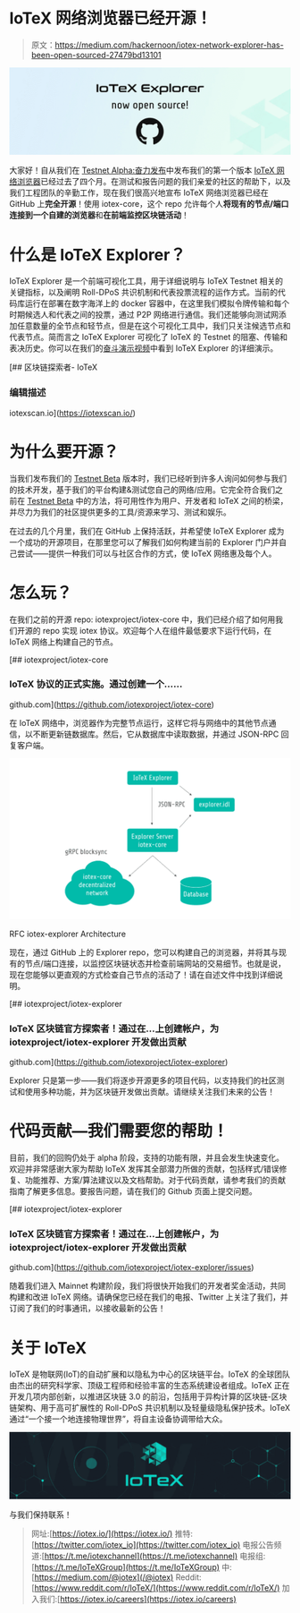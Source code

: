 # IoTeX 网络浏览器已经开源！

> 原文：<https://medium.com/hackernoon/iotex-network-explorer-has-been-open-sourced-27479bd13101>

![](img/212ff009fc6385e36bb7ccd83cba3dd6.png)

大家好！自从我们在 [Testnet Alpha:奋力发布](/iotex/iotex-testnet-alpha-strive-release-fbd83718f614)中发布我们的第一个版本 [IoTeX 网络浏览器](https://iotexscan.io/)已经过去了四个月。在测试和报告问题的我们亲爱的社区的帮助下，以及我们工程团队的辛勤工作，现在我们很高兴地宣布 IoTeX 网络浏览器已经在 GitHub 上**完全开源**！使用 iotex-core，这个 repo 允许每个人**将现有的节点/端口连接到一个自建的浏览器**和**在前端监控区块链活动**！

# 什么是 IoTeX Explorer？

IoTeX Explorer 是一个前端可视化工具，用于详细说明与 IoTeX Testnet 相关的关键指标，以及阐明 Roll-DPoS 共识机制和代表投票流程的运作方式。当前的代码库运行在部署在数字海洋上的 docker 容器中，在这里我们模拟令牌传输和每个时期候选人和代表之间的投票，通过 P2P 网络进行通信。我们还能够向测试网添加任意数量的全节点和轻节点，但是在这个可视化工具中，我们只关注候选节点和代表节点。简而言之 IoTeX Explorer 可视化了 IoTeX 的 Testnet 的阻塞、传输和表决历史。你可以在我们的[奋斗演示视频](https://youtu.be/KAw7_H71o7s)中看到 IoTeX Explorer 的详细演示。

 [## 区块链探索者- IoTeX

### 编辑描述

iotexscan.io](https://iotexscan.io/) 

# 为什么要开源？

当我们发布我们的 [Testnet Beta](/iotex/iotex-testnet-beta-epik-release-4d972efd9638) 版本时，我们已经听到许多人询问如何参与我们的技术开发，基于我们的平台构建&测试您自己的网络/应用。它完全符合我们之前在 [Testnet Beta](/iotex/iotex-testnet-beta-epik-release-4d972efd9638) 中的方法，将可用性作为用户、开发者和 IoTeX 之间的桥梁，并尽力为我们的社区提供更多的工具/资源来学习、测试和娱乐。

在过去的几个月里，我们在 GitHub 上保持活跃，并希望使 IoTeX Explorer 成为一个成功的开源项目，在那里您可以了解我们如何构建当前的 Explorer 门户并自己尝试——提供一种我们可以与社区合作的方式，使 IoTeX 网络惠及每个人。

# 怎么玩？

在我们之前的开源 repo: iotexproject/iotex-core 中，我们已经介绍了如何用我们开源的 repo 实现 iotex 协议。欢迎每个人在组件最低要求下运行代码，在 IoTeX 网络上构建自己的节点。

[](https://github.com/iotexproject/iotex-core) [## iotexproject/iotex-core

### IoTeX 协议的正式实施。通过创建一个……

github.com](https://github.com/iotexproject/iotex-core) 

在 IoTeX 网络中，浏览器作为完整节点运行，这样它将与网络中的其他节点通信，以不断更新链数据库。然后，它从数据库中读取数据，并通过 JSON-RPC 回复客户端。

![](img/24270b5b3244d0874ff4d6adb6c12161.png)

RFC iotex-explorer Architecture

现在，通过 GitHub 上的 Explorer repo，您可以构建自己的浏览器，并将其与现有的节点/端口连接，以监控区块链状态并检查前端网站的交易细节。也就是说，现在您能够以更直观的方式检查自己节点的活动了！请在自述文件中找到详细说明。

[](https://github.com/iotexproject/iotex-explorer) [## iotexproject/iotex-explorer

### IoTeX 区块链官方探索者！通过在…上创建帐户，为 iotexproject/iotex-explorer 开发做出贡献

github.com](https://github.com/iotexproject/iotex-explorer) 

Explorer 只是第一步——我们将逐步开源更多的项目代码，以支持我们的社区测试和使用多种功能，并为区块链开发做出贡献。请继续关注我们未来的公告！

# 代码贡献—我们需要您的帮助！

目前，我们的回购仍处于 alpha 阶段，支持的功能有限，并且会发生快速变化。欢迎并非常感谢大家为帮助 IoTeX 发挥其全部潜力所做的贡献，包括样式/错误修复、功能推荐、方案/算法建议以及文档帮助。对于代码贡献，请参考我们的贡献指南了解更多信息。要报告问题，请在我们的 Github 页面上提交问题。

[](https://github.com/iotexproject/iotex-explorer/issues) [## iotexproject/iotex-explorer

### IoTeX 区块链官方探索者！通过在…上创建帐户，为 iotexproject/iotex-explorer 开发做出贡献

github.com](https://github.com/iotexproject/iotex-explorer/issues) 

随着我们进入 Mainnet 构建阶段，我们将很快开始我们的开发者奖金活动，共同构建和改进 IoTeX 网络。请确保您已经在我们的电报、Twitter 上关注了我们，并订阅了我们的时事通讯，以接收最新的公告！

# 关于 IoTeX

IoTeX 是物联网(IoT)的自动扩展和以隐私为中心的区块链平台。IoTeX 的全球团队由杰出的研究科学家、顶级工程师和经验丰富的生态系统建设者组成。IoTeX 正在开发几项内部创新，以推进区块链 3.0 的前沿，包括用于异构计算的区块链-区块链架构、用于高可扩展性的 Roll-DPoS 共识机制以及轻量级隐私保护技术。IoTeX 通过“一个接一个地连接物理世界”，将自主设备协调带给大众。

![](img/8e5cb53bbe1264f1ac274ce722ea2168.png)

与我们保持联系！

> 网址:[https://iotex.io/](https://iotex.io/)
> 推特:[https://twitter.com/iotex_io](https://twitter.com/iotex_io)
> 电报公告频道:[https://t.me/iotexchannel](https://t.me/iotexchannel)
> 电报组:[https://t.me/IoTeXGroup](https://t.me/IoTeXGroup)
> 中:[https://medium.com/@iotex](/@iotex)
> Reddit:[https://www.reddit.com/r/IoTeX/](https://www.reddit.com/r/IoTeX/)
> 加入我们:[https://iotex.io/careers](https://iotex.io/careers)